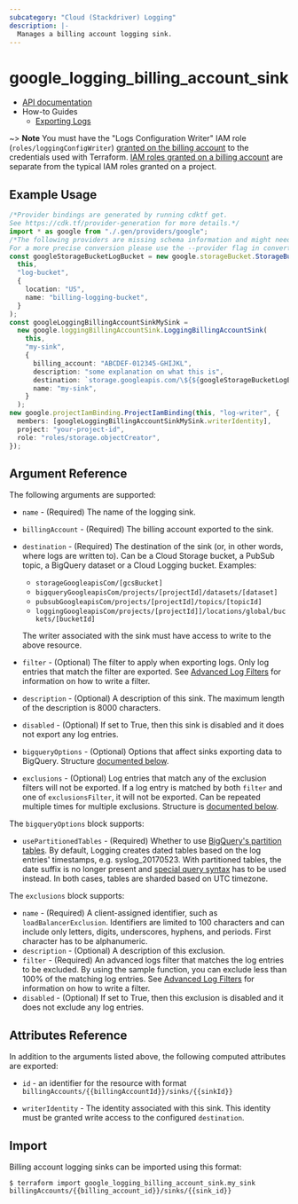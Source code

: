 ```yaml
---
subcategory: "Cloud (Stackdriver) Logging"
description: |-
  Manages a billing account logging sink.
---
```


# google\_logging\_billing\_account\_sink

* [API documentation](https://cloud.google.com/logging/docs/reference/v2/rest/v2/billingAccounts.sinks)
* How-to Guides
  * [Exporting Logs](https://cloud.google.com/logging/docs/export)

\~> **Note** You must have the "Logs Configuration Writer" IAM role (`roles/loggingConfigWriter`)
[granted on the billing account](https://cloud.google.com/billing/reference/rest/v1/billingAccounts/getIamPolicy) to
the credentials used with Terraform. [IAM roles granted on a billing account](https://cloud.google.com/billing/docs/how-to/billing-access) are separate from the
typical IAM roles granted on a project.

## Example Usage

```typescript
/*Provider bindings are generated by running cdktf get.
See https://cdk.tf/provider-generation for more details.*/
import * as google from "./.gen/providers/google";
/*The following providers are missing schema information and might need manual adjustments to synthesize correctly: google.
For a more precise conversion please use the --provider flag in convert.*/
const googleStorageBucketLogBucket = new google.storageBucket.StorageBucket(
  this,
  "log-bucket",
  {
    location: "US",
    name: "billing-logging-bucket",
  }
);
const googleLoggingBillingAccountSinkMySink =
  new google.loggingBillingAccountSink.LoggingBillingAccountSink(
    this,
    "my-sink",
    {
      billing_account: "ABCDEF-012345-GHIJKL",
      description: "some explanation on what this is",
      destination: `storage.googleapis.com/\${${googleStorageBucketLogBucket.name}}`,
      name: "my-sink",
    }
  );
new google.projectIamBinding.ProjectIamBinding(this, "log-writer", {
  members: [googleLoggingBillingAccountSinkMySink.writerIdentity],
  project: "your-project-id",
  role: "roles/storage.objectCreator",
});

```

## Argument Reference

The following arguments are supported:

*   `name` - (Required) The name of the logging sink.

*   `billingAccount` - (Required) The billing account exported to the sink.

*   `destination` - (Required) The destination of the sink (or, in other words, where logs are written to). Can be a
    Cloud Storage bucket, a PubSub topic, a BigQuery dataset or a Cloud Logging bucket. Examples:

    * `storageGoogleapisCom/[gcsBucket]`
    * `bigqueryGoogleapisCom/projects/[projectId]/datasets/[dataset]`
    * `pubsubGoogleapisCom/projects/[projectId]/topics/[topicId]`
    * `loggingGoogleapisCom/projects/[projectId]]/locations/global/buckets/[bucketId]`

    The writer associated with the sink must have access to write to the above resource.

*   `filter` - (Optional) The filter to apply when exporting logs. Only log entries that match the filter are exported.
    See [Advanced Log Filters](https://cloud.google.com/logging/docs/view/advanced_filters) for information on how to
    write a filter.

*   `description` - (Optional) A description of this sink. The maximum length of the description is 8000 characters.

*   `disabled` - (Optional) If set to True, then this sink is disabled and it does not export any log entries.

*   `bigqueryOptions` - (Optional) Options that affect sinks exporting data to BigQuery. Structure [documented below](#nested_bigquery_options).

*   `exclusions` - (Optional) Log entries that match any of the exclusion filters will not be exported. If a log entry is matched by both `filter` and one of `exclusionsFilter`, it will not be exported.  Can be repeated multiple times for multiple exclusions. Structure is [documented below](#nested_exclusions).

<a name="nested_bigquery_options"></a>The `bigqueryOptions` block supports:

* `usePartitionedTables` - (Required) Whether to use [BigQuery's partition tables](https://cloud.google.com/bigquery/docs/partitioned-tables).
  By default, Logging creates dated tables based on the log entries' timestamps, e.g. syslog\_20170523. With partitioned
  tables, the date suffix is no longer present and [special query syntax](https://cloud.google.com/bigquery/docs/querying-partitioned-tables)
  has to be used instead. In both cases, tables are sharded based on UTC timezone.

<a name="nested_exclusions"></a>The `exclusions` block supports:

* `name` - (Required) A client-assigned identifier, such as `loadBalancerExclusion`. Identifiers are limited to 100 characters and can include only letters, digits, underscores, hyphens, and periods. First character has to be alphanumeric.
* `description` - (Optional) A description of this exclusion.
* `filter` - (Required) An advanced logs filter that matches the log entries to be excluded. By using the sample function, you can exclude less than 100% of the matching log entries. See [Advanced Log Filters](https://cloud.google.com/logging/docs/view/advanced_filters) for information on how to
  write a filter.
* `disabled` - (Optional) If set to True, then this exclusion is disabled and it does not exclude any log entries.

## Attributes Reference

In addition to the arguments listed above, the following computed attributes are
exported:

*   `id` - an identifier for the resource with format `billingAccounts/{{billingAccountId}}/sinks/{{sinkId}}`

*   `writerIdentity` - The identity associated with this sink. This identity must be granted write access to the
    configured `destination`.

## Import

Billing account logging sinks can be imported using this format:

```console
$ terraform import google_logging_billing_account_sink.my_sink billingAccounts/{{billing_account_id}}/sinks/{{sink_id}}
```
